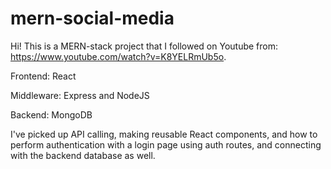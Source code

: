 # mern-social-media

Hi! This is a MERN-stack project that I followed on Youtube from: https://www.youtube.com/watch?v=K8YELRmUb5o.

Frontend: React


Middleware: Express and NodeJS


Backend: MongoDB

I've picked up API calling, making reusable React components, and how to perform authentication with a login page using auth routes, and connecting with the backend database as well. 
